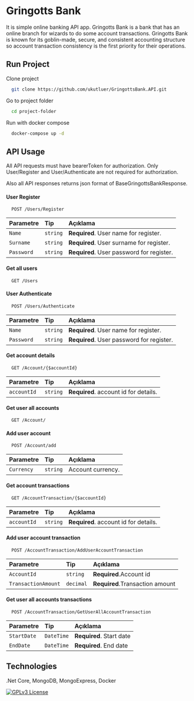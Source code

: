 
# Gringotts Bank

It is simple online banking API app. Gringotts Bank is a bank that has an online branch for wizards to do some account
transactions. Gringotts Bank is known for its goblin-made, secure, and consistent accounting
structure so account transaction consistency is the first priority for their operations.


## Run Project

Clone project

```bash
  git clone https://github.com/ukutluer/GringottsBank.API.git
```

Go to project folder

```bash
  cd project-folder
```

Run with docker compose

```bash
  docker-compose up -d
```


  
## API Usage


All API requests must have bearerToken for authorization. 
Only User/Register and User/Authenticate are not required for authorization.

Also all API responses returns json format of BaseGringottsBankResponse. 

#### User Register

```http
  POST /Users/Register
```

| Parametre | Tip     | Açıklama                |
| :-------- | :------- | :------------------------- |
| `Name` | `string` | **Required**. User name for register. |
| `Surname` | `string` | **Required**. User surname for register. |
| `Password` | `string` | **Required**. User password for register. |

#### Get all users

```http
  GET /Users
```


#### User Authenticate

```http
  POST /Users/Authenticate
```

| Parametre | Tip     | Açıklama                |
| :-------- | :------- | :------------------------- |
| `Name` | `string` | **Required**. User name for register. |
| `Password` | `string` | **Required**. User password for register. |




#### Get account details

```http
  GET /Account/{$accountId}
```

| Parametre | Tip     | Açıklama                |
| :-------- | :------- | :------------------------- |
| `accountId` | `string` | **Required**. account id for details. |

#### Get user all accounts

```http
  GET /Account/
```


#### Add user account

```http
  POST /Account/add
```

| Parametre | Tip     | Açıklama                |
| :-------- | :------- | :------------------------- |
| `Currency` | `string` | Account currency. |




#### Get account transactions

```http
  GET /AccountTransaction/{$accountId}
```

| Parametre | Tip     | Açıklama                |
| :-------- | :------- | :------------------------- |
| `accountId` | `string` | **Required**. account id for details. |


#### Add user account transaction

```http
  POST /AccountTransaction/AddUserAccountTransaction
```

| Parametre | Tip     | Açıklama                |
| :-------- | :------- | :------------------------- |
| `AccountId` | `string` | **Required**.Account id |
| `TransactionAmount` | `decimal` | **Required**.Transaction amount |



#### Get user all accounts transactions

```http
  POST /AccountTransaction/GetUserAllAccountTransaction
```

| Parametre | Tip     | Açıklama                |
| :-------- | :------- | :------------------------- |
| `StartDate` | `DateTime` |  **Required**. Start date |
| `EndDate` | `DateTime` |  **Required**. End date |





  
## Technologies

.Net Core, MongoDB, MongoExpress, Docker


  

[![GPLv3 License](https://img.shields.io/badge/License-GPL%20v3-yellow.svg)](https://opensource.org/licenses/)
 